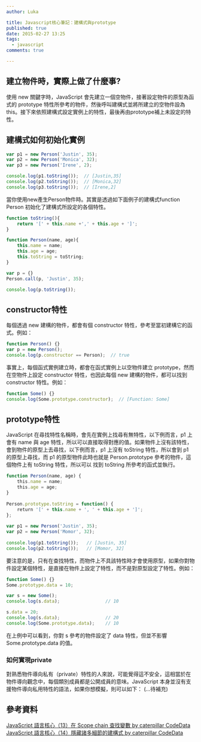 ```yaml
---
author: Luka

title: Javascript核心筆記：建構式與prototype
published: true
date: 2015-02-27 13:25
tags:
  - javascript
comments: true

---
```

## 建立物件時，實際上做了什麼事?
使用 new 關鍵字時，JavaScript 會先建立一個空物件，接著設定物件的原型為函式的 prototype 特性所參考的物件，然後呼叫建構式並將所建立的空物件設為 this。接下來依照建構式設定實例上的特性，最後再由prototype補上未設定的特性。

## 建構式如何初始化實例
```js
var p1 = new Person('Justin', 35);
var p2 = new Person('Monica', 32);
var p3 = new Person('Irene', 2);

console.log(p1.toString());  // [Justin,35]
console.log(p2.toString());  // [Monica,32]
console.log(p3.toString());  // [Irene,2]
```
當你使用new產生Person物件時。其實是透過如下面例子的建構式function Person 初始化了建構式所設定的各個特性。

```js
function toString(){
	return '[' + this.name +',' + this.age + ']';
}

function Person(name, age){
	this.name = name;
	this.age = age;
	this.toString = toString;
}

var p = {}
Person.call(p, 'Justin', 35);

console.log(p.toString());
```

## constructor特性
每個透過 new 建構的物件，都會有個 constructor 特性，參考至當初建構它的函式。例如：
```js
function Person() {}
var p = new Person();
console.log(p.constructor == Person);  // true
```
事實上，每個函式實例建立時，都會在函式實例上以空物件建立 prototype，然而在空物件上設定 constructor 特性，也因此每個 new 建構的物件，都可以找到 constructor 特性。例如：
```js
function Some() {}
console.log(Some.prototype.constructor);  // [Function: Some]
```


## prototype特性
JavaScript 在尋找特性名稱時，會先在實例上找尋有無特性，以下例而言，p1 上會有 name 與 age 特性，所以可以直接取得對應的值。如果物件上沒有該特性，會到物件的原型上去尋找，以下例而言，p1 上沒有 toString 特性，所以會到 p1 的原型上尋找，而 p1 的原型物件此時也就是 Person.prototype 參考的物件，這個物件上有 toString 特性，所以可以 找到 toString 所參考的函式並執行。
```js
function Person(name, age) {
    this.name = name;
    this.age = age;
}
 
Person.prototype.toString = function() {
    return '[' + this.name + ', ' + this.age + ']';
};
 
var p1 = new Person('Justin', 35);
var p2 = new Person('Momor', 32);
 
console.log(p1.toString());   // [Justin, 35]
console.log(p2.toString());   // [Momor, 32]
```

要注意的是，只有在查找特性，而物件上不具該特性時才會使用原型，如果你對物件設定某個特性，是直接在物件上設定了特性，而不是對原型設定了特性。例如：
```js
function Some() {}
Some.prototype.data = 10;

var s = new Some();
console.log(s.data);                 // 10

s.data = 20;
console.log(s.data);                 // 20
console.log(Some.prototype.data);    // 10
```
在上例中可以看到，你對 s 參考的物件設定了 data 特性，但並不影響 Some.prototype.data 的值。

### 如何實現private
對熟悉物件導向私有（private）特性的人來說，可能覺得這不安全，這相當於在物件導向觀念中，每個類別成員都是公開成員的意味。JavaScript 本身並沒有支援物件導向私用特性的語法，如果你想模擬，則可以如下：
(...待補充)

## 參考資料
[JavaScript 語言核心（13）在 Scope chain 查找變數 by caterpillar CodeData](http://www.codedata.com.tw/javascript/essential-javascript-13-scope-chain/)
[JavaScript 語言核心（14）隱藏諸多細節的建構式 by caterpillar CodeData](http://www.codedata.com.tw/javascript/essential-javascript-14-constructor/)
